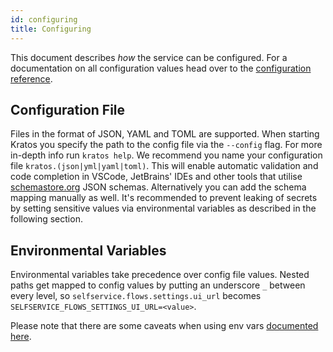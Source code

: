 ```yaml
---
id: configuring
title: Configuring
---
```


This document describes _how_ the service can be configured. For a documentation
on all configuration values head over to the
[configuration reference](reference/configuration.md).

## Configuration File

Files in the format of JSON, YAML and TOML are supported. When starting Kratos
you specify the path to the config file via the `--config` flag. For more
in-depth info run `kratos help`. We recommend you name your configuration file
`kratos.(json|yml|yaml|toml)`. This will enable automatic validation and code
completion in VSCode, JetBrains' IDEs and other tools that utilise
[schemastore.org](https://www.schemastore.org/json/) JSON schemas. Alternatively
you can add the schema mapping manually as well. It's recommended to prevent
leaking of secrets by setting sensitive values via environmental variables as
described in the following section.

## Environmental Variables

Environmental variables take precedence over config file values. Nested paths
get mapped to config values by putting an underscore `_` between every level, so
`selfservice.flows.settings.ui_url` becomes
`SELFSERVICE_FLOWS_SETTINGS_UI_URL=<value>`.

Please note that there are some caveats when using env vars
[documented here](https://www.ory.sh/docs/ecosystem/configuring).
